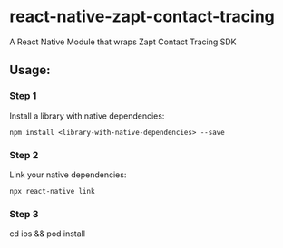 # react-native-zapt-contact-tracing

A React Native Module that wraps Zapt Contact Tracing SDK

## Usage:
### Step 1
Install a library with native dependencies:

`npm install <library-with-native-dependencies> --save`

### Step 2
Link your native dependencies:

`npx react-native link`

### Step 3
cd ios && pod install
